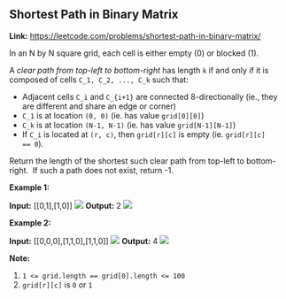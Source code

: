 ## Shortest Path in Binary Matrix

**Link:** https://leetcode.com/problems/shortest-path-in-binary-matrix/

In an N by N square grid, each cell is either empty (0) or blocked (1).

A _clear path from top-left to bottom-right_ has length `k` if and only if it is composed of cells `C_1, C_2, ..., C_k` such that:

*   Adjacent cells `C_i` and `C_{i+1}` are connected 8-directionally (ie., they are different and share an edge or corner)
*   `C_1` is at location `(0, 0)` (ie. has value `grid[0][0]`)
*   `C_k` is at location `(N-1, N-1)` (ie. has value `grid[N-1][N-1]`)
*   If `C_i` is located at `(r, c)`, then `grid[r][c]` is empty (ie. `grid[r][c] == 0`).

Return the length of the shortest such clear path from top-left to bottom-right.  If such a path does not exist, return -1.

**Example 1:**

**Input:** \[\[0,1\],\[1,0\]\]
![](https://assets.leetcode.com/uploads/2019/08/04/example1_1.png) 
**Output:** 2
![](https://assets.leetcode.com/uploads/2019/08/04/example1_2.png)

**Example 2:**

**Input:** \[\[0,0,0\],\[1,1,0\],\[1,1,0\]\]
![](https://assets.leetcode.com/uploads/2019/08/04/example2_1.png) 
**Output:** 4
![](https://assets.leetcode.com/uploads/2019/08/04/example2_2.png)

**Note:**

1.  `1 <= grid.length == grid[0].length <= 100`
2.  `grid[r][c]` is `0` or `1`